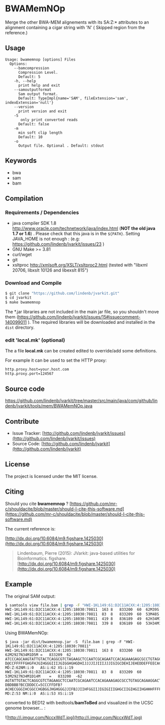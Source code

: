 # BWAMemNOp

Merge the other BWA-MEM alignements with its SA:Z:* attributes to an alignment containing a cigar string with 'N' (  Skipped region from the reference.)


## Usage

```
Usage: bwamemnop [options] Files
  Options:
    --bamcompression
      Compression Level.
      Default: 5
    -h, --help
      print help and exit
    --samoutputformat
      Sam output format.
      Default: TypeImpl{name='SAM', fileExtension='sam', indexExtension='null'}
    --version
      print version and exit
    -S
       only print converted reads
      Default: false
    -m
      min soft clip length
      Default: 10
    -o
      Output file. Optional . Default: stdout

```


## Keywords

 * bwa
 * sam
 * bam


## Compilation

### Requirements / Dependencies

* java compiler SDK 1.8 http://www.oracle.com/technetwork/java/index.html (**NOT the old java 1.7 or 1.6**) . Please check that this java is in the `${PATH}`. Setting JAVA_HOME is not enough : (e.g: https://github.com/lindenb/jvarkit/issues/23 )
* GNU Make >= 3.81
* curl/wget
* git
* xsltproc http://xmlsoft.org/XSLT/xsltproc2.html (tested with "libxml 20706, libxslt 10126 and libexslt 815")


### Download and Compile

```bash
$ git clone "https://github.com/lindenb/jvarkit.git"
$ cd jvarkit
$ make bwamemnop
```

The *.jar libraries are not included in the main jar file, so you shouldn't move them (https://github.com/lindenb/jvarkit/issues/15#issuecomment-140099011 ).
The required libraries will be downloaded and installed in the `dist` directory.

### edit 'local.mk' (optional)

The a file **local.mk** can be created edited to override/add some definitions.

For example it can be used to set the HTTP proxy:

```
http.proxy.host=your.host.com
http.proxy.port=124567
```
## Source code 

[https://github.com/lindenb/jvarkit/tree/master/src/main/java/com/github/lindenb/jvarkit/tools/mem/BWAMemNOp.java
](https://github.com/lindenb/jvarkit/tree/master/src/main/java/com/github/lindenb/jvarkit/tools/mem/BWAMemNOp.java
)
## Contribute

- Issue Tracker: [http://github.com/lindenb/jvarkit/issues](http://github.com/lindenb/jvarkit/issues)
- Source Code: [http://github.com/lindenb/jvarkit](http://github.com/lindenb/jvarkit)

## License

The project is licensed under the MIT license.

## Citing

Should you cite **bwamemnop** ? [https://github.com/mr-c/shouldacite/blob/master/should-I-cite-this-software.md](https://github.com/mr-c/shouldacite/blob/master/should-I-cite-this-software.md)

The current reference is:

[http://dx.doi.org/10.6084/m9.figshare.1425030](http://dx.doi.org/10.6084/m9.figshare.1425030)

> Lindenbaum, Pierre (2015): JVarkit: java-based utilities for Bioinformatics. figshare.
> [http://dx.doi.org/10.6084/m9.figshare.1425030](http://dx.doi.org/10.6084/m9.figshare.1425030)

## Example

The original SAM output:

```bash
$ samtools view file.bam | grep -F "HWI-1KL149:61:D2C11ACXX:4:1205:18030:70811"
HWI-1KL149:61:D2C11ACXX:4:1205:18030:70811	163	8	833200	60	62M39S	=	833209	62	ATCCCAGCAAGTATTGTACTCAGGCGTCTAGAAGCTCCAATCGCAGAATCCACAGAAAGAGCGCCTGTAGCAGAAGGACTTGATTGATGTTGAATGCAACA	D@CCFFFFFGHGFHJGIHGGGIIIJGIGGHGHGDHIJJJJIJIIIJJJIGIGCDEHIJEHEDDEFFEECACDCDDDDD@CCDDDDDDDDDDDBDDDDDD>A	NM:i:0	MD:Z:62AS:i:62	XS:i:19	SA:Z:8,836189,+,62S34M1D5M,49,1;
HWI-1KL149:61:D2C11ACXX:4:1205:18030:70811	83	8	833209	60	53M48S	=	833200	-62	AGTATTGTACTCAGGCGTCTAGAAGCTCCAATCGCAGAATCCACAGAAAGAGCGCCTGTAGCAGAAGGACTTGATTGATGTTGAATGCAACAGGGCGCCCC	DBDBBB?BCCDDDCC=5CCCFFDFB?ACHECGGGIHCGGCCHGBGGJHGHGGGJJIFBJJIIHFGGIIJIGIGIIIGHGCIIGIHGIIHGHHHFFFFFCCC	NM:i:0	MD:Z:53AS:i:53	XS:i:19	SA:Z:8,836189,-,53S34M1D14M,60,1;
HWI-1KL149:61:D2C11ACXX:4:1205:18030:70811	419	8	836189	49	62H34M1D5M	=	833209	-2929	GCCTGTAGCAGAAGGACTTGATTGATGTTGAATGCAACA	DEFFEECACDCDDDDD@CCDDDDDDDDDDDBDDDDDD>A	NM:i:1	MD:Z:34^T5	AS:i:35	XS:i:26	SA:Z:8,833200,+,62M39S,60,0;
HWI-1KL149:61:D2C11ACXX:4:1205:18030:70811	339	8	836189	60	53H34M1D14M	=	833200	-3038	GCCTGTAGCAGAAGGACTTGATTGATGTTGAATGCAACAGGGCGCCCC	JJIFBJJIIHFGGIIJIGIGIIIGHGCIIGIHGIIHGHHHFFFFFCCC	NM:i:1	MD:Z:34^A14	AS:i:41	XS:i:26	SA:Z:8,833209,-,53M48S,60,0;
```

Using BWAMemNOp:

```
$ java -jar dist/bwamemnop.jar -S  file.bam | grep -F "HWI-1KL149:61:D2C11ACXX:4:1205:18030:70811"
HWI-1KL149:61:D2C11ACXX:4:1205:18030:70811	163	8	833200	60	62M2927N34M1D5M	=	833209	62	ATCCCAGCAAGTATTGTACTCAGGCGTCTAGAAGCTCCAATCGCAGAATCCACAGAAAGAGCGCCTGTAGCAGAAGGACTTGATTGATGTTGAATGCAACA	D@CCFFFFFGHGFHJGIHGGGIIIJGIGGHGHGDHIJJJJIJIIIJJJIGIGCDEHIJEHEDDEFFEECACDCDDDDD@CCDDDDDDDDDDDBDDDDDD>A	MD:Z:62NM:i:0	AS:i:62	XS:i:19
HWI-1KL149:61:D2C11ACXX:4:1205:18030:70811	83	8	833209	60	53M2927N34M1D14M	=	833200	-62	AGTATTGTACTCAGGCGTCTAGAAGCTCCAATCGCAGAATCCACAGAAAGAGCGCCTGTAGCAGAAGGACTTGATTGATGTTGAATGCAACAGGGCGCCCC	DBDBBB?BCCDDDCC=5CCCFFDFB?ACHECGGGIHCGGCCHGBGGJHGHGGGJJIFBJJIIHFGGIIJIGIGIIIGHGCIIGIHGIIHGHHHFFFFFCCC	MD:Z:53	NM:i:0	AS:i:53	XS:i:19

```

converted to BED12 with bedtools/**bamToBed** and visualized in the UCSC genome browser... :


![http://i.imgur.com/NccxWdT.jpg](http://i.imgur.com/NccxWdT.jpg)




